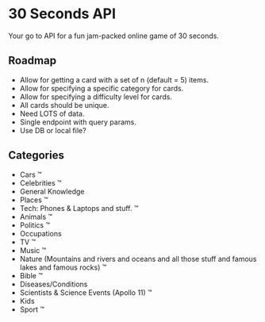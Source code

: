 # 30 Seconds API

Your go to API for a fun jam-packed online game of 30 seconds.

## Roadmap

- Allow for getting a card with a set of n (default = 5) items.
- Allow for specifying a specific category for cards.
- Allow for specifying a difficulty level for cards.
- All cards should be unique.
- Need LOTS of data.
- Single endpoint with query params.
- Use DB or local file?

## Categories

- Cars ™
- Celebrities ™
- General Knowledge
- Places ™
- Tech: Phones & Laptops and stuff. ™
- Animals ™
- Politics ™
- Occupations
- TV ™
- Music ™
- Nature (Mountains and rivers and oceans and all those stuff and famous lakes and famous rocks) ™
- Bible ™
- Diseases/Conditions
- Scientists & Science Events (Apollo 11) ™
- Kids
- Sport ™
